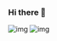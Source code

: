 ### Hi there 👋

![img](https://github-readme-stats.vercel.app/api?username=Wgrape&show_icons=true&theme=cobalt)
![img](https://github-readme-stats.vercel.app/api/top-langs/?username=wgrape&layout=compact)
